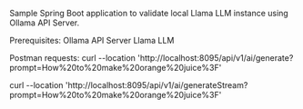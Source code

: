 Sample Spring Boot application to validate local Llama LLM instance using Ollama API Server.

Prerequisites:
Ollama API Server
Llama LLM

Postman requests:
curl --location 'http://localhost:8095/api/v1/ai/generate?prompt=How%20to%20make%20orange%20juice%3F'

curl --location 'http://localhost:8095/api/v1/ai/generateStream?prompt=How%20to%20make%20orange%20juice%3F'

